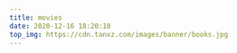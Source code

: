 ```yaml
---
title: movies
date: 2020-12-16 18:20:10
top_img: https://cdn.tanxz.com/images/banner/books.jpg
---
```

